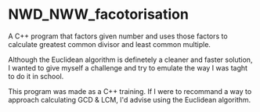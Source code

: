 # NWD_NWW_facotorisation
 A C++ program that factors given number and uses those factors to calculate greatest common divisor and least common multiple.
 
 Although the Euclidean algorithm is definetely a cleaner and faster solution, I wanted to give myself a challenge and try to emulate the way I was taght to do it in school.
 
 This program was made as a C++ training. If I were to recommand a way to approach calculating GCD & LCM, I'd advise using the Euclidean algorithm.

